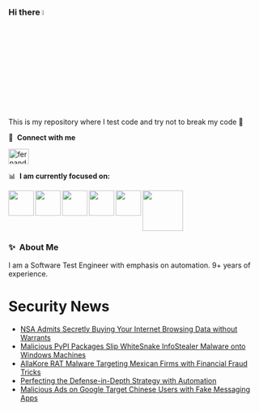 ### Hi there <a href="https://www.gautamkrishnar.com/"><img src="https://media.giphy.com/media/hvRJCLFzcasrR4ia7z/giphy.gif" width="5%"></a>
This is my repository where I test code and try not to break my code :rofl:

🔗 &nbsp;**Connect with me**
<p align="left">
<a href="https://linkedin.com/in/fernandorlcruz" target="blank"><img align="center" src="https://raw.githubusercontent.com/rahuldkjain/github-profile-readme-generator/master/src/images/icons/Social/linked-in-alt.svg" alt="fernando cruz" height="30" width="40" /></a>
  
📊 &nbsp;**I am currently focused on:**

<img align="left" width='50' height='50' src="https://cdn.jsdelivr.net/gh/devicons/devicon/icons/python/python-original-wordmark.svg" />
<img align="left" width='50' height='50' src="https://cdn.jsdelivr.net/gh/devicons/devicon/icons/csharp/csharp-original.svg" />
<img align="left" width='50' height='50' src="https://cdn.jsdelivr.net/gh/devicons/devicon/icons/jenkins/jenkins-original.svg" />
<img align="left" width='50' height='50' src="https://specflow.org/wp-content/uploads/2021/05/SpecFlow-Icon.png" />
<img align="left" width='50' height='50' src="https://www.svgrepo.com/show/306098/githubactions.svg" />
<img width='80' height='80' src="https://cdn2.vectorstock.com/i/1000x1000/64/81/security-testing-concept-icon-safety-audit-key-vector-29166481.jpg" />
          
          
  
### ✨&nbsp; About Me

I am a Software Test Engineer with emphasis on automation. 9+ years of experience.

# Security News
<!-- BLOG-POST-LIST:START -->
- [NSA Admits Secretly Buying Your Internet Browsing Data without Warrants](https://thehackernews.com/2024/01/nsa-admits-secretly-buying-your.html)
- [Malicious PyPI Packages Slip WhiteSnake InfoStealer Malware onto Windows Machines](https://thehackernews.com/2024/01/malicious-pypi-packages-slip-whitesnake.html)
- [AllaKore RAT Malware Targeting Mexican Firms with Financial Fraud Tricks](https://thehackernews.com/2024/01/allakore-rat-malware-targeting-mexican.html)
- [Perfecting the Defense-in-Depth Strategy with Automation](https://thehackernews.com/2024/01/perfecting-defense-in-depth-strategy.html)
- [Malicious Ads on Google Target Chinese Users with Fake Messaging Apps](https://thehackernews.com/2024/01/malicious-ads-on-google-target-chinese.html)
<!-- BLOG-POST-LIST:END -->
